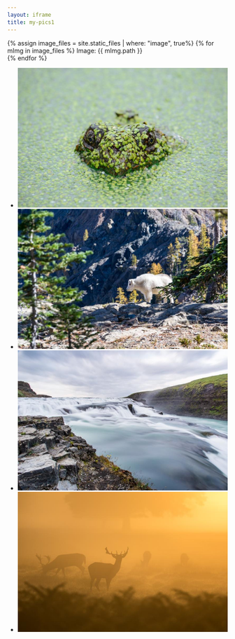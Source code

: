 ```yaml
---
layout: iframe
title: my-pics1
---
```


{% assign image_files = site.static_files | where: "image", true%}
{% for mImg in image_files %}
Image: {{ mImg.path }} <br>
{% endfor %}

* ![A nice pic of mine](my-pics1/pic1.jpg)
* ![Another nice pic of mine](my-pics1/pic2.jpg)
* ![Another nice pic of mine](my-pics1/pic3.jpg)
* ![Another nice pic of mine](my-pics1/pic4.jpg)
